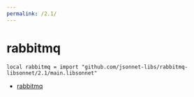 ```yaml
---
permalink: /2.1/
---
```


# rabbitmq

```jsonnet
local rabbitmq = import "github.com/jsonnet-libs/rabbitmq-libsonnet/2.1/main.libsonnet"
```



* [rabbitmq](rabbitmq/index.md)